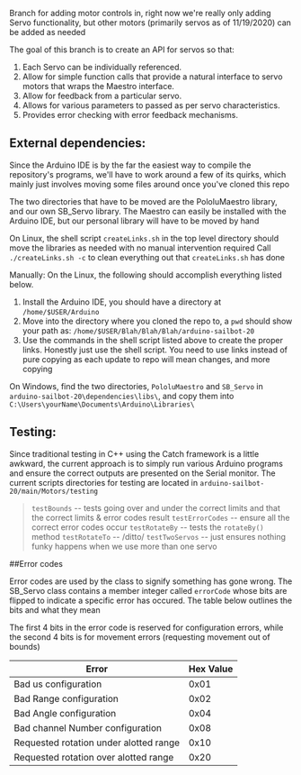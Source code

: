 Branch for adding motor controls in, right now we're really only adding Servo functionality, but other motors (primarily servos as of 11/19/2020) can be added as needed


The goal of this branch is to create an API for servos so that:

1) Each Servo can be individually referenced.
2) Allow for simple function calls that provide a natural interface to servo motors that wraps the Maestro interface.
3) Allow for feedback from a particular servo.
4) Allows for various parameters to passed as per servo characteristics.
5) Provides error checking with error feedback mechanisms.


## External dependencies: 
Since the Arduino IDE is by the far the easiest way to compile the repository's programs, we'll have to work around a few of its quirks, which mainly just involves moving some files around
once you've cloned this repo 

The two directories that have to be moved are the PololuMaestro library, and our own SB_Servo library. The Maestro can easily be installed with the Arduino IDE, but our personal library will have to be moved
by hand 

On Linux, the shell script `createLinks.sh` in the top level directory should move the libraries as needed with no manual intervention required
Call `./createLinks.sh -c` to clean everything out that `createLinks.sh` has done
 
Manually: 
On the Linux, the following should accomplish everything listed below.
1) Install the Arduino IDE, you should have a directory at `/home/$USER/Arduino`
2) Move into the directory where you cloned the repo to, a `pwd` should show your path as: `/home/$USER/Blah/Blah/Blah/arduino-sailbot-20`
3) Use the commands in the shell script listed above to create the proper links. Honestly just use the shell script. You need to use links instead of pure copying as each update to repo will mean changes, and more copying 


On Windows, find the two directories, `PololuMaestro` and `SB_Servo` in `arduino-sailbot-20\dependencies\libs\`, and copy them into `C:\Users\yourName\Documents\Arduino\Libraries\`


## Testing:
Since traditional testing in C++ using the Catch framework is a little awkward, the current approach is to simply run various Arduino programs and ensure the correct outputs are presented on the Serial monitor. The current scripts directories for testing are located in `arduino-sailbot-20/main/Motors/testing`

> `testBounds` -- tests going over and under the correct limits and that the correct limits & error codes result
> `testErrorCodes` -- ensure all the correct error codes occur
> `testRotateBy` -- tests the `rotateBy()` method
> `testRotateTo` -- /ditto/
> `testTwoServos` -- just ensures nothing funky happens when we use more than one servo

##Error codes


Error codes are used by the class to signify something has gone wrong.
The SB_Servo class contains a member integer called `errorCode` whose bits are flipped to indicate
a specific error has occured. The table below outlines the bits and what they mean

The first 4 bits in the error code is reserved for configuration errors, while
the second 4 bits is for movement errors (requesting movement out of bounds)

 Error | Hex Value |
| --- 	| --- |
|Bad us configuration | 0x01 | 
|Bad Range configuration | 0x02 | 
|Bad Angle configuration | 0x04 | 
|Bad channel Number configuration | 0x08 | 
|Requested rotation under alotted range| 0x10 | 
|Requested rotation over alotted range| 0x20 | 









